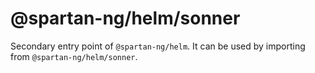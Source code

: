 # @spartan-ng/helm/sonner

Secondary entry point of `@spartan-ng/helm`. It can be used by importing from `@spartan-ng/helm/sonner`.
